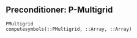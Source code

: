 ## Preconditioner: P-Multigrid

```@docs
PMultigrid
computesymbols(::PMultigrid, ::Array, ::Array)
```
